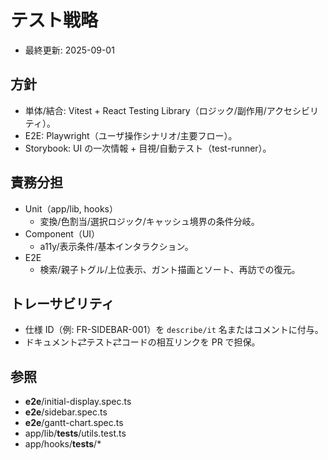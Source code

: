 # テスト戦略

- 最終更新: 2025-09-01

## 方針

- 単体/結合: Vitest + React Testing Library（ロジック/副作用/アクセシビリティ）。
- E2E: Playwright（ユーザ操作シナリオ/主要フロー）。
- Storybook: UI の一次情報 + 目視/自動テスト（test-runner）。

## 責務分担

- Unit（app/lib, hooks）
  - 変換/色割当/選択ロジック/キャッシュ境界の条件分岐。
- Component（UI）
  - a11y/表示条件/基本インタラクション。
- E2E
  - 検索/親子トグル/上位表示、ガント描画とソート、再訪での復元。

## トレーサビリティ

- 仕様 ID（例: FR-SIDEBAR-001）を `describe/it` 名またはコメントに付与。
- ドキュメント⇄テスト⇄コードの相互リンクを PR で担保。

## 参照

- __e2e__/initial-display.spec.ts
- __e2e__/sidebar.spec.ts
- __e2e__/gantt-chart.spec.ts
- app/lib/__tests__/utils.test.ts
- app/hooks/__tests__/*

